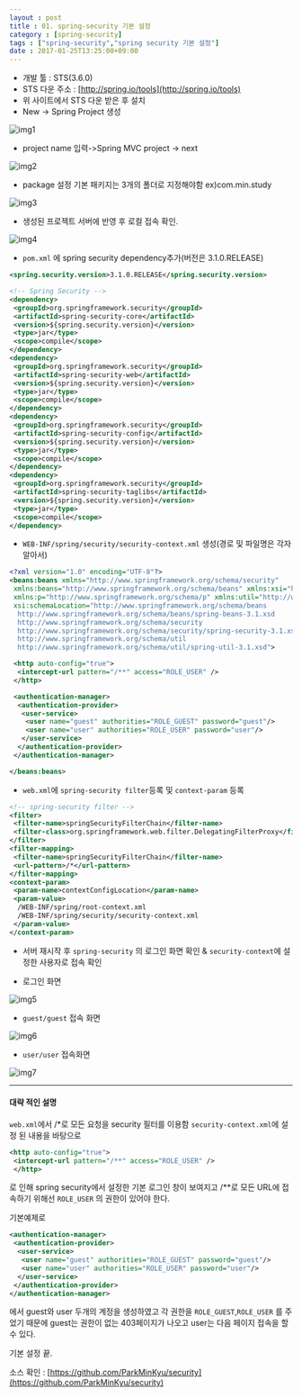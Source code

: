 ```yaml
---
layout : post
title : 01. spring-security 기본 설정
category : [spring-security]
tags : ["spring-security","spring security 기본 설정"]
date : 2017-01-25T13:25:00+09:00
---
```


- 개발 툴 : STS(3.6.0)
- STS 다운 주소 : [http://spring.io/tools](http://spring.io/tools)
- 위 사이트에서 STS 다운 받은 후 설치
- New -> Spring Project 생성

![img1](/images/spring-security/1.png)

- project name 입력->Spring MVC project -> next

![img2](/images/spring-security/2.png)

- package 설정 기본 패키지는 3개의 폴더로 지정해야함 ex)com.min.study

![img3](/images/spring-security/3.png)

- 생성된 프로젝트 서버에 반영 후 로컬 접속 확인.

![img4](/images/spring-security/4.png)

- ```pom.xml``` 에 spring security dependency추가(버전은 3.1.0.RELEASE)

```xml  
<spring.security.version>3.1.0.RELEASE</spring.security.version>​

<!-- Spring Security -->
<dependency>
 <groupId>org.springframework.security</groupId>
 <artifactId>spring-security-core</artifactId>
 <version>${spring.security.version}</version>
 <type>jar</type>
 <scope>compile</scope>
</dependency>
<dependency>
 <groupId>org.springframework.security</groupId>
 <artifactId>spring-security-web</artifactId>
 <version>${spring.security.version}</version>
 <type>jar</type>
 <scope>compile</scope>
</dependency>
<dependency>
 <groupId>org.springframework.security</groupId>
 <artifactId>spring-security-config</artifactId>
 <version>${spring.security.version}</version>
 <type>jar</type>
 <scope>compile</scope>
</dependency>
<dependency>
 <groupId>org.springframework.security</groupId>
 <artifactId>spring-security-taglibs</artifactId>
 <version>${spring.security.version}</version>
 <type>jar</type>
 <scope>compile</scope>
</dependency>
```

- ```WEB-INF/spring/security/security-context.xml``` 생성(경로 및 파일명은 각자 알아서)

```xml  
<?xml version="1.0" encoding="UTF-8"?>
<beans:beans xmlns="http://www.springframework.org/schema/security"
 xmlns:beans="http://www.springframework.org/schema/beans" xmlns:xsi="http://www.w3.org/2001/XMLSchema-instance"
 xmlns:p="http://www.springframework.org/schema/p" xmlns:util="http://www.springframework.org/schema/util"
 xsi:schemaLocation="http://www.springframework.org/schema/beans
  http://www.springframework.org/schema/beans/spring-beans-3.1.xsd
  http://www.springframework.org/schema/security
  http://www.springframework.org/schema/security/spring-security-3.1.xsd
  http://www.springframework.org/schema/util
  http://www.springframework.org/schema/util/spring-util-3.1.xsd">

 <http auto-config="true">
  <intercept-url pattern="/**" access="ROLE_USER" />
 </http>

 <authentication-manager>
  <authentication-provider>
   <user-service>
    <user name="guest" authorities="ROLE_GUEST" password="guest"/>
    <user name="user" authorities="ROLE_USER" password="user"/>
   </user-service>
  </authentication-provider>
 </authentication-manager>

</beans:beans>
```

- ```web.xml```에 ```spring-security filter```등록 및 ```context-param``` 등록

```xml  
<!-- spring-security filter -->
<filter>
 <filter-name>springSecurityFilterChain</filter-name>
 <filter-class>org.springframework.web.filter.DelegatingFilterProxy</filter-class>
</filter>
<filter-mapping>
 <filter-name>springSecurityFilterChain</filter-name>
 <url-pattern>/*</url-pattern>
</filter-mapping>
<context-param>
 <param-name>contextConfigLocation</param-name>
 <param-value>
  /WEB-INF/spring/root-context.xml
  /WEB-INF/spring/security/security-context.xml
 </param-value>
</context-param>
```

- 서버 재시작 후 ```spring-security``` 의 로그인 화면 확인 & ```security-context```에 설정한 사용자로 접속 확인

- 로그인 화면

![img5](/images/spring-security/5.png)

- ```guest/guest``` 접속 화면

![img6](/images/spring-security/6.png)

- ```user/user``` 접속화면

![img7](/images/spring-security/7.png)

---

#### 대략 적인 설명  
```web.xml```에서 /*로 모든 요청을 security 필터를 이용함
```security-context.xml```에 설정 된 내용을 바탕으로

```xml
<http auto-config="true">
 <intercept-url pattern="/**" access="ROLE_USER" />
 </http>
 ```

로 인해 spring security에서 설정한 기본 로그인 창이 보여지고 /**로 모든 URL에 접속하기 위해선
```ROLE_USER``` 의 권한이 있어야 한다.

기본예제로

```xml  
<authentication-manager>
 <authentication-provider>
  <user-service>
   <user name="guest" authorities="ROLE_GUEST" password="guest"/>
   <user name="user" authorities="ROLE_USER" password="user"/>
  </user-service>
 </authentication-provider>
</authentication-manager>
```

에서 guest와 user 두개의 계정을 생성하였고 각 권한을 ```ROLE_GUEST```,​```ROLE_USER```
를 주었기 때문에 guest는 권한이 없는 403페이지가 나오고 user는 다음 페이지 접속을 할수 있다.​

기본 설정 끝.

소스 확인 : [https://github.com/ParkMinKyu/security​](https://github.com/ParkMinKyu/security​)
